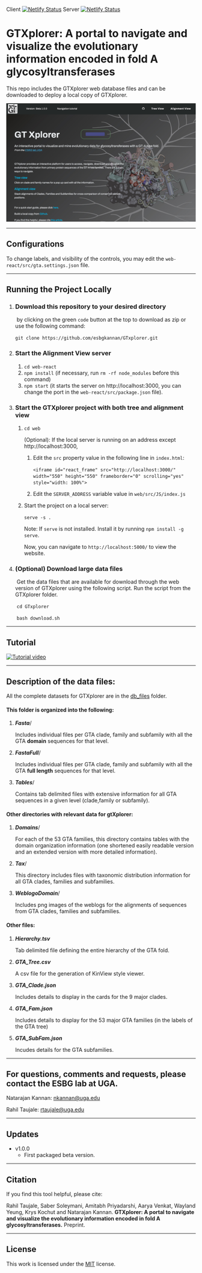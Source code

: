 Client [![Netlify Status](https://api.netlify.com/api/v1/badges/d72a4443-c0c1-45c6-84c5-38e71d5be520/deploy-status)](https://app.netlify.com/sites/uga-gta/deploys)
Server [![Netlify Status](https://api.netlify.com/api/v1/badges/3189882c-cd2a-480a-8d66-3a50f276e2bc/deploy-status)](https://app.netlify.com/sites/uga-gta-server/deploys)

# GTXplorer: A portal to navigate and visualize the evolutionary information encoded in fold A glycosyltransferases
This repo includes the GTXplorer web database files and can be downloaded to deploy a local copy of GTXplorer.

![GTXplorer](landing_page.png)

---
## Configurations

To change labels, and visibility of the controls, you may edit the `web-react/src/gta.settings.json` file.

------

## Running the Project Locally

1. ### Download this repository to your desired directory 

   ​	by clicking on the green `code` button at the top to download as zip or use the following command:

   ​	`git clone https://github.com/esbgkannan/GTxplorer.git`

2. ### Start the Alignment View server

   1. `cd web-react`
   2. `npm install` (if necessary, run `rm -rf node_modules` before this command)
   3. `npm start` (it starts the server on http://localhost:3000, you can change the port in the `web-react/src/package.json` file).

3. ### Start the GTXplorer project with both tree and alignment view

   1. `cd web`

      (Optional):
      If the local server is running on an address except http://localhost:3000, 

         1. Edit the `src` property value in the following line in `index.html`: 

            `<iframe id="react_frame" src="http://localhost:3000/" width="550" height="550" frameborder="0" scrolling="yes" style="width: 100%">`

         2. Edit the `SERVER_ADDRESS` variable value in `web/src/JS/index.js`

   2. Start the project on a local server:

      `serve -s .`

      Note: If `serve` is not installed. Install it by running `npm install -g serve`.

      Now, you can navigate to `http://localhost:5000/` to view the website.

4. ### (Optional) Download large data files

   ​	Get the data files that are available for download through the web version of GTXplorer using the following script. Run the script from the GTXplorer folder.

   ​	`cd GTxplorer` 

   ​	`bash download.sh`

------

## Tutorial

[![Tutorial video](https://img.youtube.com/vi/I36ayulfHjM/0.jpg)](https://www.youtube.com/watch?v=I36ayulfHjM)



------

## Description of the data files:

All the complete datasets for GTXplorer are in the [db_files](.web/data/db_files) folder.

#### This folder is organized into the following:

1. ***Fasta***/

   Includes individual files per GTA clade, family and subfamily with all the GTA **domain** sequences for that level.

2. ***FastaFull***/

   Includes individual files per GTA clade, family and subfamily with all the GTA **full length** sequences for that level.

3. ***Tables***/

   Contains tab delimited files with extensive information for all GTA sequences in a given level (clade,family or subfamily).

#### Other directories with relevant data for gtXplorer:

1. ***Domains***/

   For each of the 53 GTA families, this directory contains tables with the domain organization information (one shortened easily readable version and an extended version with more detailed information).

2. ***Tax***/

   This directory includes files with taxonomic distribution information for all GTA clades, families and subfamilies.

3. ***WeblogoDomain***/

   Includes png images of the weblogs for the alignments of sequences from GTA clades, families and subfamilies.

#### Other files:

1. ***Hierarchy.tsv***

   Tab delimited file defining the entire hierarchy of the GTA fold.

2. ***GTA_Tree.csv***

   A csv file for the generation of KinView style viewer.

3. ***GTA_Clade.json***

   Includes details to display in the cards for the 9 major clades.

4. ***GTA_Fam.json***

   Includes details to display for the 53 major GTA families (in the labels of the GTA tree)

5. ***GTA_SubFam.json***

   Incudes details for the GTA subfamilies.

------

## For questions, comments and requests, please contact the ESBG lab at UGA.

Natarajan Kannan: nkannan@uga.edu

Rahil Taujale: rtaujale@uga.edu

------

## Updates

- v1.0.0
  - First packaged beta version.

------

## Citation

If you find this tool helpful, please cite:

Rahil Taujale, Saber Soleymani, Amitabh Priyadarshi, Aarya Venkat, Wayland Yeung, Krys Kochut and Natarajan Kannan. **GTXplorer: A portal to navigate and visualize the evolutionary information encoded in fold A glycosyltransferases.** Preprint.

------

## License

This work is licensed under the [MIT](./LICENSE) license.
